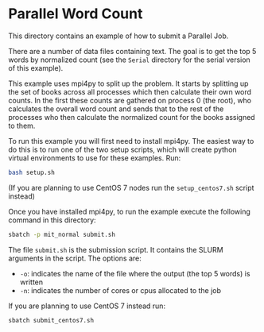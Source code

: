 # Parallel Word Count

This directory contains an example of how to submit a Parallel Job.

There are a number of data files containing text. The goal is to get the top 5 words by normalized count (see the `Serial` directory for the serial version of this example).

This example uses mpi4py to split up the problem. It starts by splitting up the set of books across all processes which then calculate their own word counts. In the first these counts are gathered on process 0 (the root), who calculates the overall word count and sends that to the rest of the processes who then calculate the normalized count for the books assigned to them.

To run this example you will first need to install mpi4py. The easiest way to do this is to run one of the two setup scripts, which will create python virtual environments to use for these examples. Run:

```bash
bash setup.sh
```

(If you are planning to use CentOS 7 nodes run the `setup_centos7.sh` script instead)

Once you have installed mpi4py, to run the example execute the following command in this directory:

```bash
sbatch -p mit_normal submit.sh
```

The file `submit.sh` is the submission script. It contains the SLURM arguments in the script. The options are:

- `-o`: indicates the name of the file where the output (the top 5 words) is written
- `-n`: indicates the number of cores or cpus allocated to the job

If you are planning to use CentOS 7 instead run:

```bash
sbatch submit_centos7.sh
```
